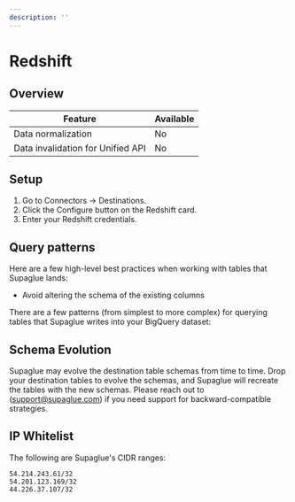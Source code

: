 ```yaml
---
description: ''
---
```


# Redshift

## Overview

| Feature                           | Available |
| --------------------------------- | --------- |
| Data normalization                | No        |
| Data invalidation for Unified API | No        |

## Setup

1. Go to Connectors -> Destinations.
2. Click the Configure button on the Redshift card.
3. Enter your Redshift credentials.

## Query patterns

Here are a few high-level best practices when working with tables that Supaglue lands:

- Avoid altering the schema of the existing columns

There are a few patterns (from simplest to more complex) for querying tables that Supaglue writes into your BigQuery dataset:

## Schema Evolution

Supaglue may evolve the destination table schemas from time to time. Drop your destination tables to evolve the schemas, and Supaglue will recreate the tables with the new schemas. Please reach out to ([support@supaglue.com](mailto:support@supaglue.com)) if you need support for backward-compatible strategies.

## IP Whitelist

The following are Supaglue's CIDR ranges:

```
54.214.243.61/32
54.201.123.169/32
44.226.37.107/32
```

